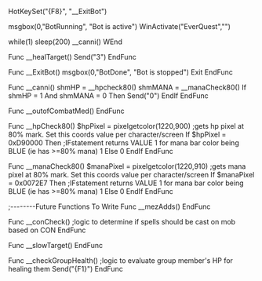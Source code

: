 HotKeySet("{F8}", "__ExitBot")

msgbox(0,"BotRunning", "Bot is active")
WinActivate("EverQuest","")

while(1)
sleep(200)
__canni()
   WEnd

Func __healTarget()
   Send("3")
EndFunc

Func __ExitBot()
   msgbox(0,"BotDone", "Bot is stopped")
   Exit
EndFunc

Func __canni()
   shmHP = __hpcheck80()
   shmMANA = __manaCheck80()
   If shmHP = 1 And shmMANA = 0 Then
	 Send("0")
	  EndIf
EndFunc

Func __outofCombatMed()
EndFunc

Func __hpCheck80()
      $hpPixel = pixelgetcolor(1220,900) ;gets hp pixel at 80% mark. Set this coords value per character/screen
   If $hpPixel = 0xD90000 Then ;IFstatement returns VALUE 1 for mana bar color being BLUE (ie has >=80% mana)
	  1
   Else
	  0
   EndIf
EndFunc


Func __manaCheck80()
      $manaPixel = pixelgetcolor(1220,910) ;gets mana pixel at 80% mark. Set this coords value per character/screen
   If $manaPixel = 0x0072E7 Then ;IFstatement returns VALUE 1 for mana bar color being BLUE (ie has >=80% mana)
	  1
   Else
	  0
   EndIf
EndFunc

;--------Future Functions To Write
Func __mezAdds()
EndFunc

Func __conCheck() ;logic to determine if spells should be cast on mob based on CON
EndFunc

Func __slowTarget()
EndFunc

Func __checkGroupHealth() ;logic to evaluate group member's HP for healing them
Send("{F1}")
EndFunc
